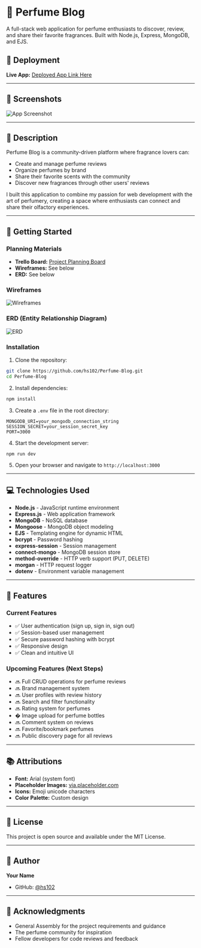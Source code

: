 # 🌸 Perfume Blog

A full-stack web application for perfume enthusiasts to discover, review, and share their favorite fragrances. Built with Node.js, Express, MongoDB, and EJS.

## 🔗 Deployment

**Live App:** [Deployed App Link Here](#)

---

## 📸 Screenshots

![App Screenshot](https://via.placeholder.com/800x400?text=Perfume+Blog+Screenshot)

---

## 📝 Description

Perfume Blog is a community-driven platform where fragrance lovers can:
- Create and manage perfume reviews
- Organize perfumes by brand
- Share their favorite scents with the community
- Discover new fragrances through other users' reviews

I built this application to combine my passion for web development with the art of perfumery, creating a space where enthusiasts can connect and share their olfactory experiences.

---

## 🚀 Getting Started

### Planning Materials

- **Trello Board:** [Project Planning Board](#)
- **Wireframes:** See below
- **ERD:** See below

### Wireframes

![Wireframes](https://via.placeholder.com/800x600?text=Wireframes+Coming+Soon)

### ERD (Entity Relationship Diagram)

![ERD](https://via.placeholder.com/800x600?text=ERD+Coming+Soon)

### Installation

1. Clone the repository:
```bash
git clone https://github.com/hs102/Perfume-Blog.git
cd Perfume-Blog
```

2. Install dependencies:
```bash
npm install
```

3. Create a `.env` file in the root directory:
```
MONGODB_URI=your_mongodb_connection_string
SESSION_SECRET=your_session_secret_key
PORT=3000
```

4. Start the development server:
```bash
npm run dev
```

5. Open your browser and navigate to `http://localhost:3000`

---

## 💻 Technologies Used

- **Node.js** - JavaScript runtime environment
- **Express.js** - Web application framework
- **MongoDB** - NoSQL database
- **Mongoose** - MongoDB object modeling
- **EJS** - Templating engine for dynamic HTML
- **bcrypt** - Password hashing
- **express-session** - Session management
- **connect-mongo** - MongoDB session store
- **method-override** - HTTP verb support (PUT, DELETE)
- **morgan** - HTTP request logger
- **dotenv** - Environment variable management

---

## 🎯 Features

### Current Features
- ✅ User authentication (sign up, sign in, sign out)
- ✅ Session-based user management
- ✅ Secure password hashing with bcrypt
- ✅ Responsive design
- ✅ Clean and intuitive UI

### Upcoming Features (Next Steps)
- 🔜 Full CRUD operations for perfume reviews
- 🔜 Brand management system
- 🔜 User profiles with review history
- 🔜 Search and filter functionality
- 🔜 Rating system for perfumes
- � Image upload for perfume bottles
- 🔜 Comment system on reviews
- 🔜 Favorite/bookmark perfumes
- 🔜 Public discovery page for all reviews

---

## 📚 Attributions

- **Font:** Arial (system font)
- **Placeholder Images:** [via.placeholder.com](https://via.placeholder.com)
- **Icons:** Emoji unicode characters
- **Color Palette:** Custom design

---

## 📄 License

This project is open source and available under the MIT License.

---

## 👤 Author

**Your Name**
- GitHub: [@hs102](https://github.com/hs102)

---

## 🙏 Acknowledgments

- General Assembly for the project requirements and guidance
- The perfume community for inspiration
- Fellow developers for code reviews and feedback

